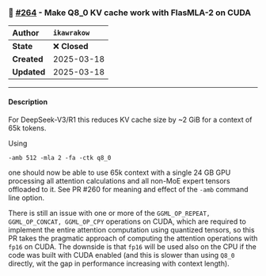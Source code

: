 ### 🔀 [#264](https://github.com/ikawrakow/ik_llama.cpp/pull/264) - Make Q8_0 KV cache work with FlasMLA-2 on CUDA

| **Author** | `ikawrakow` |
| :--- | :--- |
| **State** | ❌ **Closed** |
| **Created** | 2025-03-18 |
| **Updated** | 2025-03-18 |

---

#### Description

For DeepSeek-V3/R1 this reduces KV cache size by ~2 GiB for a context of 65k tokens.

Using
```
-amb 512 -mla 2 -fa -ctk q8_0
```
one should now be able to use 65k context with a single 24 GB GPU processing all attention calculations and all non-MoE expert tensors offloaded to it. See PR #260 for meaning and effect of the `-amb` command line option. 

There is still an issue with one or more  of the `GGML_OP_REPEAT, GGML_OP_CONCAT, GGML_OP_CPY` operations on CUDA, which are required to implement the entire attention computation using quantized tensors, so this PR takes the pragmatic approach of computing the attention operations with `fp16` on CUDA. The downside is that `fp16` will be used  also on the CPU if the code was built with CUDA enabled (and this is slower than using `Q8_0` directly, wit the gap in performance increasing with context length).